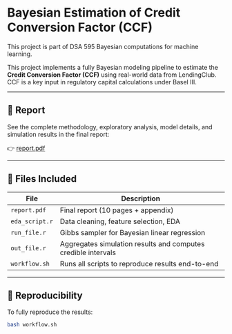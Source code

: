 # Bayesian Estimation of Credit Conversion Factor (CCF)
This project is part of DSA 595 Bayesian computations for machine learning. 

This project implements a fully Bayesian modeling pipeline to estimate the **Credit Conversion Factor (CCF)** using real-world data from LendingClub. CCF is a key input in regulatory capital calculations under Basel III.

---

## 📄 Report

See the complete methodology, exploratory analysis, model details, and simulation results in the final report:

👉 [report.pdf](./report.pdf)

---

## 🔧 Files Included

| File             | Description |
|------------------|-------------|
| `report.pdf`     | Final report (10 pages + appendix) |
| `eda_script.r`   | Data cleaning, feature selection, EDA |
| `run_file.r`     | Gibbs sampler for Bayesian linear regression |
| `out_file.r`     | Aggregates simulation results and computes credible intervals |
| `workflow.sh`    | Runs all scripts to reproduce results end-to-end |

---

## 🧪 Reproducibility

To fully reproduce the results:

```bash
bash workflow.sh
